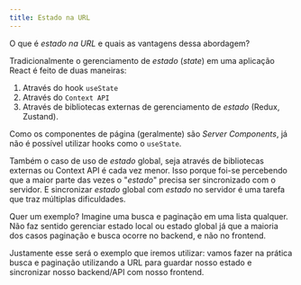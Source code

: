 ```yaml
---
title: Estado na URL
---
```


O que é _estado na URL_ e quais as vantagens dessa abordagem?

Tradicionalmente o gerenciamento de _estado_ (_state_) em uma aplicação React é feito de duas maneiras:

1. Através do hook `useState`
2. Através do `Context API`
3. Através de bibliotecas externas de gerenciamento de _estado_ (Redux, Zustand).

Como os componentes de página (geralmente) são _Server Components_, já não é possível utilizar hooks como o `useState`.

Também o caso de uso de _estado_ global, seja através de bibliotecas externas ou Context API é cada vez menor. Isso porque foi-se percebendo que a maior parte das vezes o "_estado_" precisa ser sincronizado com o servidor. E sincronizar _estado_ global com _estado_ no servidor é uma tarefa que traz múltiplas dificuldades.

Quer um exemplo? Imagine uma busca e paginação em uma lista qualquer. Não faz sentido gerenciar estado local ou estado global já que a maioria dos casos paginação e busca ocorre no backend, e não no frontend.

Justamente esse será o exemplo que iremos utilizar: vamos fazer na prática busca e paginação utilizando a URL para guardar nosso estado e sincronizar nosso backend/API com nosso frontend. 

